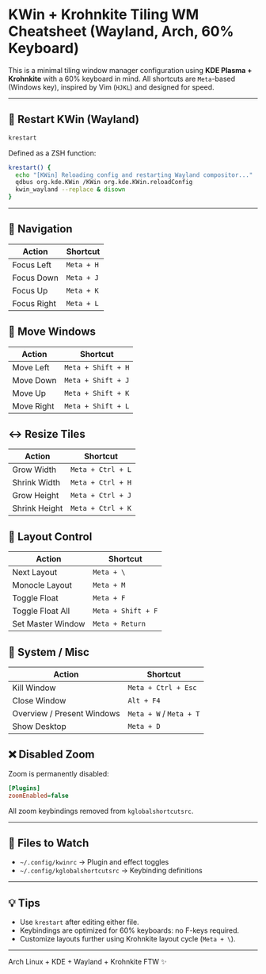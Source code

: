 # KWin + Krohnkite Tiling WM Cheatsheet (Wayland, Arch, 60% Keyboard)

This is a minimal tiling window manager configuration using **KDE Plasma + Krohnkite** with a 60% keyboard in mind. All shortcuts are `Meta`-based (Windows key), inspired by Vim (`HJKL`) and designed for speed.

---

## 🔁 Restart KWin (Wayland)

```bash
krestart
```

Defined as a ZSH function:

```zsh
krestart() {
  echo "[KWin] Reloading config and restarting Wayland compositor..."
  qdbus org.kde.KWin /KWin org.kde.KWin.reloadConfig
  kwin_wayland --replace & disown
}
```

---

## 🧠 Navigation

| Action      | Shortcut   |
| ----------- | ---------- |
| Focus Left  | `Meta + H` |
| Focus Down  | `Meta + J` |
| Focus Up    | `Meta + K` |
| Focus Right | `Meta + L` |

## 🔀 Move Windows

| Action     | Shortcut           |
| ---------- | ------------------ |
| Move Left  | `Meta + Shift + H` |
| Move Down  | `Meta + Shift + J` |
| Move Up    | `Meta + Shift + K` |
| Move Right | `Meta + Shift + L` |

## ↔ Resize Tiles

| Action        | Shortcut          |
| ------------- | ----------------- |
| Grow Width    | `Meta + Ctrl + L` |
| Shrink Width  | `Meta + Ctrl + H` |
| Grow Height   | `Meta + Ctrl + J` |
| Shrink Height | `Meta + Ctrl + K` |

## 🧱 Layout Control

| Action            | Shortcut           |
| ----------------- | ------------------ |
| Next Layout       | `Meta + \`         |
| Monocle Layout    | `Meta + M`         |
| Toggle Float      | `Meta + F`         |
| Toggle Float All  | `Meta + Shift + F` |
| Set Master Window | `Meta + Return`    |

## 🧼 System / Misc

| Action                     | Shortcut                |
| -------------------------- | ----------------------- |
| Kill Window                | `Meta + Ctrl + Esc`     |
| Close Window               | `Alt + F4`              |
| Overview / Present Windows | `Meta + W` / `Meta + T` |
| Show Desktop               | `Meta + D`              |

## ❌ Disabled Zoom

Zoom is permanently disabled:

```ini
[Plugins]
zoomEnabled=false
```

All zoom keybindings removed from `kglobalshortcutsrc`.

---

## 📝 Files to Watch

* `~/.config/kwinrc` → Plugin and effect toggles
* `~/.config/kglobalshortcutsrc` → Keybinding definitions

---

## 💡 Tips

* Use `krestart` after editing either file.
* Keybindings are optimized for 60% keyboards: no F-keys required.
* Customize layouts further using Krohnkite layout cycle (`Meta + \`).

---

Arch Linux + KDE + Wayland + Krohnkite FTW ✨

